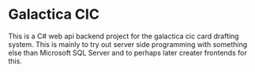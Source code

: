 # Galactica CIC
This is a C# web api backend project for the galactica cic card drafting system. This is mainly to try out server side programming with something else than Microsoft SQL Server and to perhaps later creater frontends for this. 